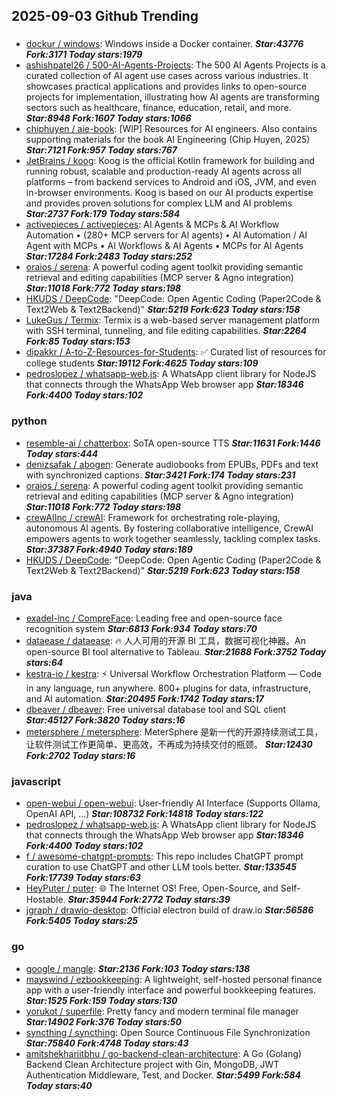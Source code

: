 ## 2025-09-03 Github Trending

### 
* [dockur / windows](https://github.com/dockur/windows): Windows inside a Docker container. ***Star:43776 Fork:3171 Today stars:1979***
* [ashishpatel26 / 500-AI-Agents-Projects](https://github.com/ashishpatel26/500-AI-Agents-Projects): The 500 AI Agents Projects is a curated collection of AI agent use cases across various industries. It showcases practical applications and provides links to open-source projects for implementation, illustrating how AI agents are transforming sectors such as healthcare, finance, education, retail, and more. ***Star:8948 Fork:1607 Today stars:1066***
* [chiphuyen / aie-book](https://github.com/chiphuyen/aie-book): [WIP] Resources for AI engineers. Also contains supporting materials for the book AI Engineering (Chip Huyen, 2025) ***Star:7121 Fork:957 Today stars:767***
* [JetBrains / koog](https://github.com/JetBrains/koog): Koog is the official Kotlin framework for building and running robust, scalable and production-ready AI agents across all platforms – from backend services to Android and iOS, JVM, and even in-browser environments. Koog is based on our AI products expertise and provides proven solutions for complex LLM and AI problems ***Star:2737 Fork:179 Today stars:584***
* [activepieces / activepieces](https://github.com/activepieces/activepieces): AI Agents & MCPs & AI Workflow Automation • (280+ MCP servers for AI agents) • AI Automation / AI Agent with MCPs • AI Workflows & AI Agents • MCPs for AI Agents ***Star:17284 Fork:2483 Today stars:252***
* [oraios / serena](https://github.com/oraios/serena): A powerful coding agent toolkit providing semantic retrieval and editing capabilities (MCP server & Agno integration) ***Star:11018 Fork:772 Today stars:198***
* [HKUDS / DeepCode](https://github.com/HKUDS/DeepCode): "DeepCode: Open Agentic Coding (Paper2Code & Text2Web & Text2Backend)" ***Star:5219 Fork:623 Today stars:158***
* [LukeGus / Termix](https://github.com/LukeGus/Termix): Termix is a web-based server management platform with SSH terminal, tunneling, and file editing capabilities. ***Star:2264 Fork:85 Today stars:153***
* [dipakkr / A-to-Z-Resources-for-Students](https://github.com/dipakkr/A-to-Z-Resources-for-Students): ✅ Curated list of resources for college students ***Star:19112 Fork:4625 Today stars:109***
* [pedroslopez / whatsapp-web.js](https://github.com/pedroslopez/whatsapp-web.js): A WhatsApp client library for NodeJS that connects through the WhatsApp Web browser app ***Star:18346 Fork:4400 Today stars:102***

### python
* [resemble-ai / chatterbox](https://github.com/resemble-ai/chatterbox): SoTA open-source TTS ***Star:11631 Fork:1446 Today stars:444***
* [denizsafak / abogen](https://github.com/denizsafak/abogen): Generate audiobooks from EPUBs, PDFs and text with synchronized captions. ***Star:3421 Fork:174 Today stars:231***
* [oraios / serena](https://github.com/oraios/serena): A powerful coding agent toolkit providing semantic retrieval and editing capabilities (MCP server & Agno integration) ***Star:11018 Fork:772 Today stars:198***
* [crewAIInc / crewAI](https://github.com/crewAIInc/crewAI): Framework for orchestrating role-playing, autonomous AI agents. By fostering collaborative intelligence, CrewAI empowers agents to work together seamlessly, tackling complex tasks. ***Star:37387 Fork:4940 Today stars:189***
* [HKUDS / DeepCode](https://github.com/HKUDS/DeepCode): "DeepCode: Open Agentic Coding (Paper2Code & Text2Web & Text2Backend)" ***Star:5219 Fork:623 Today stars:158***

### java
* [exadel-inc / CompreFace](https://github.com/exadel-inc/CompreFace): Leading free and open-source face recognition system ***Star:6813 Fork:934 Today stars:70***
* [dataease / dataease](https://github.com/dataease/dataease): 🔥 人人可用的开源 BI 工具，数据可视化神器。An open-source BI tool alternative to Tableau. ***Star:21688 Fork:3752 Today stars:64***
* [kestra-io / kestra](https://github.com/kestra-io/kestra): ⚡ Universal Workflow Orchestration Platform — Code in any language, run anywhere. 800+ plugins for data, infrastructure, and AI automation. ***Star:20495 Fork:1742 Today stars:17***
* [dbeaver / dbeaver](https://github.com/dbeaver/dbeaver): Free universal database tool and SQL client ***Star:45127 Fork:3820 Today stars:16***
* [metersphere / metersphere](https://github.com/metersphere/metersphere): MeterSphere 是新一代的开源持续测试工具，让软件测试工作更简单、更高效，不再成为持续交付的瓶颈。 ***Star:12430 Fork:2702 Today stars:16***

### javascript
* [open-webui / open-webui](https://github.com/open-webui/open-webui): User-friendly AI Interface (Supports Ollama, OpenAI API, ...) ***Star:108732 Fork:14818 Today stars:122***
* [pedroslopez / whatsapp-web.js](https://github.com/pedroslopez/whatsapp-web.js): A WhatsApp client library for NodeJS that connects through the WhatsApp Web browser app ***Star:18346 Fork:4400 Today stars:102***
* [f / awesome-chatgpt-prompts](https://github.com/f/awesome-chatgpt-prompts): This repo includes ChatGPT prompt curation to use ChatGPT and other LLM tools better. ***Star:133545 Fork:17739 Today stars:63***
* [HeyPuter / puter](https://github.com/HeyPuter/puter): 🌐 The Internet OS! Free, Open-Source, and Self-Hostable. ***Star:35944 Fork:2772 Today stars:39***
* [jgraph / drawio-desktop](https://github.com/jgraph/drawio-desktop): Official electron build of draw.io ***Star:56586 Fork:5405 Today stars:25***

### go
* [google / mangle](https://github.com/google/mangle):  ***Star:2136 Fork:103 Today stars:138***
* [mayswind / ezbookkeeping](https://github.com/mayswind/ezbookkeeping): A lightweight, self-hosted personal finance app with a user-friendly interface and powerful bookkeeping features. ***Star:1525 Fork:159 Today stars:130***
* [yorukot / superfile](https://github.com/yorukot/superfile): Pretty fancy and modern terminal file manager ***Star:14902 Fork:376 Today stars:50***
* [syncthing / syncthing](https://github.com/syncthing/syncthing): Open Source Continuous File Synchronization ***Star:75840 Fork:4748 Today stars:43***
* [amitshekhariitbhu / go-backend-clean-architecture](https://github.com/amitshekhariitbhu/go-backend-clean-architecture): A Go (Golang) Backend Clean Architecture project with Gin, MongoDB, JWT Authentication Middleware, Test, and Docker. ***Star:5499 Fork:584 Today stars:40***
